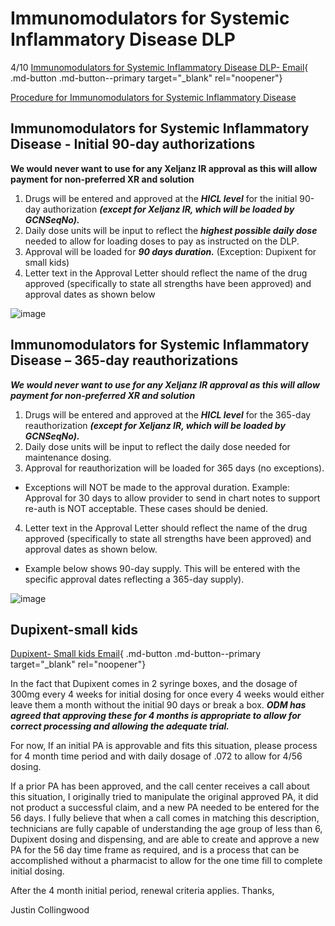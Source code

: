 # Immunomodulators for Systemic Inflammatory Disease DLP

4/10
[Immunomodulators for Systemic Inflammatory Disease DLP- Email](https://mygainwell-my.sharepoint.com/:u:/r/personal/christopher_nguyen_gainwelltechnologies_com/Documents/Evergreen/Emails/_IMPORTANT_%20Immunomodulators%20for%20Systemic%20Inflammatory%20Disease%20DLP.msg?csf=1&web=1&e=vzYNyB){ .md-button .md-button--primary target="_blank" rel="noopener"}

[Procedure for Immunomodulators for Systemic Inflammatory Disease](https://mygainwell-my.sharepoint.com/:w:/r/personal/christopher_nguyen_gainwelltechnologies_com/Documents/Evergreen/Emails/Immunomodulators%20for%20Systemic%20Inflammatory%20Disease%20DLP_.docx?d=w1bd61a780e50445da38867db308cebf0&csf=1&web=1&e=ycj7WU)

## Immunomodulators for Systemic Inflammatory Disease - Initial 90-day authorizations

**We would never want to use for any Xeljanz IR approval as this will allow payment for non-preferred XR and solution**

1.	Drugs will be entered and approved at the ***HICL level*** for the initial 90-day authorization ***(except for Xeljanz IR, which will be loaded by GCNSeqNo).*** 
2.	Daily dose units will be input to reflect the ***highest possible daily dose*** needed to allow for loading doses to pay as instructed on the DLP. 
3.	Approval will be loaded for ***90 days duration.*** (Exception: Dupixent for small kids) 
4.	Letter text in the Approval Letter should reflect the name of the drug approved (specifically to state all strengths have been approved) and approval dates as shown below

![image](https://user-images.githubusercontent.com/122046056/230942691-e53658f3-f2e6-4376-ae88-42b796a3f762.png)

## Immunomodulators for Systemic Inflammatory Disease – 365-day reauthorizations 

***We would never want to use for any Xeljanz IR approval as this will allow payment for non-preferred XR and solution***

1.	Drugs will be entered and approved at the ***HICL level*** for the 365-day reauthorization ***(except for Xeljanz IR, which will be loaded by GCNSeqNo).*** 
2.	Daily dose units will be input to reflect the daily dose needed for maintenance dosing.
3.	Approval for reauthorization will be loaded for 365 days (no exceptions). 
- Exceptions will NOT be made to the approval duration. Example: Approval for 30 days to 
	allow provider to send in chart notes to support re-auth is NOT acceptable. These cases should be denied.
4.	Letter text in the Approval Letter should reflect the name of the drug approved (specifically to state all strengths have been approved) and approval dates as shown below.
 -  Example below shows 90-day supply. This will be entered with the specific approval dates reflecting a 365-day    	supply).

![image](https://user-images.githubusercontent.com/122046056/230944572-da607d64-48cb-4d37-aa44-c3e3411e9eba.png)

## Dupixent-small kids
[Dupixent- Small kids Email](https://mygainwell-my.sharepoint.com/:u:/r/personal/christopher_nguyen_gainwelltechnologies_com/Documents/Evergreen/Emails/Dupixent%20for%20small%20children.msg?csf=1&web=1&e=LiQfVu){ .md-button .md-button--primary target="_blank" rel="noopener"}

In the fact that Dupixent comes in 2 syringe boxes, and the dosage of 300mg every 4 weeks for initial dosing for once every 4 weeks would either leave them a month without the initial 90 days or break a box. ***ODM has agreed that approving these for 4 months is appropriate to allow for correct processing and allowing the adequate trial.***

For now, If an initial PA is approvable and fits this situation, please process for 4 month time period and with daily dosage of .072 to allow for 4/56 dosing.

If a prior PA has been approved, and the call center receives a call about this situation, I originally tried to manipulate the original approved PA, it did not product a successful claim, and a new PA needed to be entered for the 56 days. I fully believe that when a call comes in matching this description, technicians are fully capable of understanding the age group of less than 6, Dupixent dosing and dispensing, and are able to create and approve a new PA for the 56 day time frame as required, and is a process that can be accomplished without a pharmacist to allow for the one time fill to complete initial dosing.

After the 4 month initial period, renewal criteria applies.
Thanks,

Justin Collingwood


